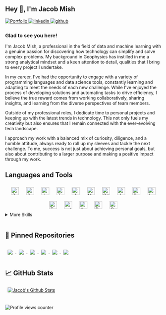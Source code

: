 <!-- </a>![Jacob Mish](https://github.com/Feromond/feromond/assets/53460081/12988e16-87f6-4626-9fe4-9b9cc6957898) -->



## Hey 👋, I'm Jacob Mish  
  
<a href="https://JacobMish.com" target="_blank">
<img src=https://img.shields.io/badge/website-000000?style=for-the-badge&logo=About.me&logoColor=white alt=Portfolio style="margin-bottom: 5px;" />
</a>  
<a href="https://linkedin.com/in/jacob-mish-25915722a/" target="_blank">
<img src=https://img.shields.io/badge/linkedin-%231E77B5.svg?&style=for-the-badge&logo=linkedin&logoColor=white alt=linkedin style="margin-bottom: 5px;" />
</a>
<a href="https://github.com/Feromond" target="_blank">
<img src=https://img.shields.io/badge/github-%2324292e.svg?&style=for-the-badge&logo=github&logoColor=white alt=github style="margin-bottom: 5px;" />
</a>  

  



### Glad to see you here!  
I'm Jacob Mish, a professional in the field of data and machine learning with a genuine passion for discovering how technology can simplify and solve complex problems. My background in Geophysics has instilled in me a strong analytical mindset and a keen attention to detail, qualities that I bring to every project I undertake.

In my career, I've had the opportunity to engage with a variety of programming languages and data science tools, constantly learning and adapting to meet the needs of each new challenge. While I've enjoyed the process of developing solutions and automating tasks to drive efficiency, I believe the true reward comes from working collaboratively, sharing insights, and learning from the diverse perspectives of team members.

Outside of my professional roles, I dedicate time to personal projects and keeping up with the latest trends in technology. This not only fuels my creativity but also ensures that I remain connected with the ever-evolving tech landscape.

I approach my work with a balanced mix of curiosity, diligence, and a humble attitude, always ready to roll up my sleeves and tackle the next challenge. To me, success is not just about achieving personal goals, but also about contributing to a larger purpose and making a positive impact through my work. 
  


## Languages and Tools  
<div align="center">  
<a href="https://www.python.org/" target="_blank"><img style="margin: 10px" src="https://profilinator.rishav.dev/skills-assets/python-original.svg" alt="Python" height="25" /></a>  
<a href="https://www.rust-lang.org/" target="_blank"><img style="margin: 10px" src="https://profilinator.rishav.dev/skills-assets/rust-plain.svg" alt="Rust" height="25" /></a>  
<a href="https://www.java.com/" target="_blank"><img style="margin: 10px" src="https://profilinator.rishav.dev/skills-assets/java-original-wordmark.svg" alt="Java" height="25" /></a>  
<a href="https://www.tensorflow.org/" target="_blank"><img style="margin: 10px" src="https://profilinator.rishav.dev/skills-assets/tensorflow-icon.svg" alt="TensorFlow" height="25" /></a>  
<a href="https://aws.amazon.com/" target="_blank"><img style="margin: 10px" src="https://profilinator.rishav.dev/skills-assets/amazonwebservices-original-wordmark.svg" alt="AWS" height="25" /></a>  
<a href="https://www.mysql.com/" target="_blank"><img style="margin: 10px" src="https://profilinator.rishav.dev/skills-assets/mysql-original-wordmark.svg" alt="MySQL" height="25" /></a>  
<a href="https://github.com/" target="_blank"><img style="margin: 10px" src="https://profilinator.rishav.dev/skills-assets/git-scm-icon.svg" alt="Git" height="25" /></a>  
<a href="https://www.javascript.com/" target="_blank"><img style="margin: 10px" src="https://profilinator.rishav.dev/skills-assets/javascript-original.svg" alt="JavaScript" height="25" /></a>  
<a href="https://reactjs.org/" target="_blank"><img style="margin: 10px" src="https://profilinator.rishav.dev/skills-assets/react-original-wordmark.svg" alt="React" height="25" /></a>  
<a href="https://www.latex-project.org/" target="_blank"><img style="margin: 10px" src="https://profilinator.rishav.dev/skills-assets/latex.png" alt="LaTeX" height="25" /></a>  
<a href="https://www.tableau.com/" target="_blank"><img style="margin: 10px" src="https://profilinator.rishav.dev/skills-assets/tableau.svg" alt="Tableau" height="25" /></a>  
<a href="https://pytorch.org/" target="_blank"><img style="margin: 10px" src="https://profilinator.rishav.dev/skills-assets/pytorch-icon.svg" alt="pytorch" height="25" /></a>  
<a href="https://azure.microsoft.com/en-in/" target="_blank"><img style="margin: 10px" src="https://profilinator.rishav.dev/skills-assets/microsoft_azure-icon.svg" alt="Azure" height="25" /></a>  
<a href="https://www.docker.com/" target="_blank"><img style="margin: 10px" src="https://profilinator.rishav.dev/skills-assets/docker-original-wordmark.svg" alt="Docker" height="25" /></a>  
<a href="https://opencv.org/" target="_blank"><img style="margin: 10px" src="https://profilinator.rishav.dev/skills-assets/opencv-icon.svg" alt="OpenCV" height="25" /></a>  
</div>  


<details>
<summary>More Skills</summary>
<br>
  <img align="center" style="margin:1rem 0.5rem" src="https://img.shields.io/badge/Package-Sklearn-informational?style=flat&logo=Sklearn&logoColor=white&color=4AB197" />
  <img align="center" style="margin:1rem 0.5rem" src="https://img.shields.io/badge/Package-Numpy-informational?style=flat&logo=Numpy&logoColor=white&color=4AB197" />
  <img align="center" style="margin:1rem 0.5rem" src="https://img.shields.io/badge/Package-Scipy-informational?style=flat&logo=Scipy&logoColor=white&color=4AB197" />
  <img align="center" style="margin:1rem 0.5rem" src="https://img.shields.io/badge/Package-Pandas-informational?style=flat&logo=Pandas&logoColor=white&color=4AB197" />
  <img align="center" style="margin:1rem 0.5rem" src="https://img.shields.io/badge/Code-Matlab-informational?style=flat&logo=Matlab&logoColor=white&color=4AB197" />
  <img align="center" style="margin:1rem 0.5rem" src="https://img.shields.io/badge/NLP-HuggingFace-informational?style=flat&logo=HuggingFace&logoColor=white&color=4AB197" />
  <img align="center" style="margin:1rem 0.5rem" src="https://img.shields.io/badge/Visualization-Matplotlib-informational?style=flat&logo=Matplotlib&logoColor=white&color=4AB197" />
  <img align="center" style="margin:1rem 0.5rem" src="https://img.shields.io/badge/Visualization-Seaborn-informational?style=flat&logo=Seaborn&logoColor=white&color=4AB197" />
  <img align="center" style="margin:1rem 0.5rem" src="https://img.shields.io/badge/Visualization-Plotly-informational?style=flat&logo=Plotly&logoColor=white&color=4AB197" />
</details>

<br/>  

## 📌 Pinned Repositories

<a href="https://github.com/zamaniali1995/ml-pipeline">
  <img align="center" style="margin:1rem 0.5rem" src="https://github-readme-stats-git-masterrstaa-rickstaa.vercel.app/api/pin/?username=zamaniali1995&repo=ml-pipeline&title_color=ffffff&text_color=c9cacc&icon_color=4AB197&bg_color=1A2B34" />
</a>

<a href="https://github.com/Feromond/jacobs-portfolio-v2">
  <img align="center" style="margin:1rem 0.5rem" src="https://github-readme-stats-git-masterrstaa-rickstaa.vercel.app/api/pin/?username=feromond&repo=jacobs-portfolio-v2&title_color=ffffff&text_color=c9cacc&icon_color=4AB197&bg_color=1A2B34" />
</a>

<a href="https://github.com/Feromond/jacob-mish-portfolio">
  <img align="center" style="margin:1rem 0.5rem" src="https://github-readme-stats-git-masterrstaa-rickstaa.vercel.app/api/pin/?username=feromond&repo=jacob-mish-portfolio&title_color=ffffff&text_color=c9cacc&icon_color=4AB197&bg_color=1A2B34" />
</a>

<a href="https://github.com/Feromond/rust_snake_game">
  <img align="center" style="margin:1rem 0.5rem" src="https://github-readme-stats-git-masterrstaa-rickstaa.vercel.app/api/pin/?username=feromond&repo=rust_snake_game&title_color=ffffff&text_color=c9cacc&icon_color=4AB197&bg_color=1A2B34" />
</a>

<a href="https://github.com/Feromond/FilteringTechniques">
  <img align="center" style="margin:1rem 0.5rem" src="https://github-readme-stats-git-masterrstaa-rickstaa.vercel.app/api/pin/?username=feromond&repo=filteringtechniques&title_color=ffffff&text_color=c9cacc&icon_color=4AB197&bg_color=1A2B34" />
</a>

<a href="https://github.com/Feromond/hypixel-bazaar-api">
  <img align="center" style="margin:1rem 0.5rem" src="https://github-readme-stats-git-masterrstaa-rickstaa.vercel.app/api/pin/?username=feromond&repo=hypixel-bazaar-api&title_color=ffffff&text_color=c9cacc&icon_color=4AB197&bg_color=1A2B34" />
</a>

<!--- <a href="https://github.com/Feromond/fft_rust">
  <img align="center" style="margin:1rem 0.5rem" src="https://github-readme-stats-git-masterrstaa-rickstaa.vercel.app/api/pin/?username=feromond&repo=fft_rust&title_color=ffffff&text_color=c9cacc&icon_color=4AB197&bg_color=1A2B34" />
</a>
 -->


<br/>

## &#x1f4c8; GitHub Stats

<a href="https://github.com/feromond">
  <img align="center" style="margin:0.5rem" src="https://github-readme-stats-git-masterrstaa-rickstaa.vercel.app/api?username=feromond&show_icons=true&theme=synthwave&count_private=true" alt="Jacob's Github Stats" />
</a>


<br/>  


<br/>  


![Profile views counter](https://komarev.com/ghpvc/?username=feromond&&style=flat-square)  
  
